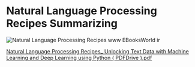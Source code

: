 # Natural Language Processing Recipes Summarizing 

![Natural Language Processing Recipes www EBooksWorld ir](https://github.com/nazirumar/NLP/assets/37006224/cf52daa9-9d0e-4599-aafc-76a7fc4179d4)


[Natural Language Processing Recipes_ Unlocking Text Data with Machine Learning and Deep Learning using Python ( PDFDrive ).pdf](https://github.com/nazirumar/NLP/files/11956917/Natural.Language.Processing.Recipes_.Unlocking.Text.Data.with.Machine.Learning.and.Deep.Learning.using.Python.PDFDrive.pdf)
